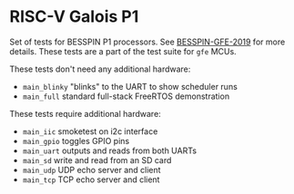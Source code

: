 # RISC-V Galois P1
Set of tests for BESSPIN P1 processors. See [BESSPIN-GFE-2019](https://github.com/GaloisInc/BESSPIN-GFE-2019) for more details. These tests are a part of the test suite for `gfe` MCUs.

These tests don't need any additional hardware:
* `main_blinky` "blinks" to the UART to show scheduler runs
* `main_full` standard full-stack FreeRTOS demonstration

These tests require additional hardware:
* `main_iic` smoketest on i2c interface
* `main_gpio` toggles GPIO pins
* `main_uart` outputs and reads from both UARTs
* `main_sd` write and read from an SD card
* `main_udp` UDP echo server and client
* `main_tcp` TCP echo server and client

